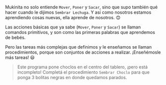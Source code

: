<gs-attire
  attire-url="https://raw.githubusercontent.com/MumukiProject/mumuki-guia-gobstones-procedimientos-kids/master/assets/attires/config.json">
</gs-attire>
<gs-toolbox toolbox-url="https://raw.githubusercontent.com/MumukiProject/mumuki-guia-gobstones-procedimientos-kids/master/assets/toolbox_1553288414373.xml"></gs-toolbox>

Mukinita no solo entiende `Mover`, `Poner` y `Sacar`, sino que supo también qué hacer cuando le dijimos `Sembrar Lechuga`. Y así como nosotros estamos aprendiendo cosas nuevas, ella aprende de nosotros. :blush:

Las acciones básicas que ya sabe (`Mover`, `Poner` y `Sacar`) se llaman comandos primitivos, y son como las primeras palabras que aprendemos de bebés.

Pero las tareas más complejas que definimos y le enseñamos se llaman procedimientos, porque son conjuntos de acciones a realizar. ¡Enseñémosle más tareas! :smiley:

> Este programa pone choclos en el centro del tablero, ¡pero está incompleto! Completá el procedimiento `Sembrar Choclo` para que ponga 3 bolitas negras en donde quedamos parados.


